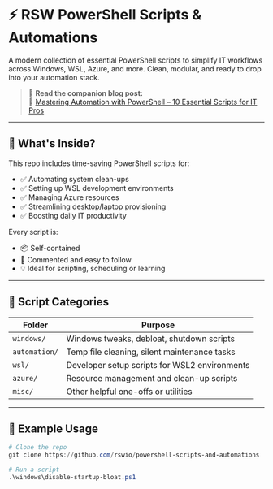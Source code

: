 # ⚡ RSW PowerShell Scripts & Automations

A modern collection of essential PowerShell scripts to simplify IT workflows across Windows, WSL, Azure, and more. Clean, modular, and ready to drop into your automation stack.

> 🔗 **Read the companion blog post:**  
> 📖 [Mastering Automation with PowerShell – 10 Essential Scripts for IT Pros](https://rsw.io/mastering-automation-with-powershell-10-essential-scripts-for-it-pros)

---

## 🚀 What's Inside?

This repo includes time-saving PowerShell scripts for:

- ✅ Automating system clean-ups
- ✅ Setting up WSL development environments
- ✅ Managing Azure resources
- ✅ Streamlining desktop/laptop provisioning
- ✅ Boosting daily IT productivity

Every script is:
- 📦 Self-contained
- 📝 Commented and easy to follow
- 💡 Ideal for scripting, scheduling or learning

---

## 📁 Script Categories

| Folder          | Purpose                                      |
|-----------------|----------------------------------------------|
| `windows/`      | Windows tweaks, debloat, shutdown scripts    |
| `automation/`   | Temp file cleaning, silent maintenance tasks |
| `wsl/`          | Developer setup scripts for WSL2 environments|
| `azure/`        | Resource management and clean-up scripts     |
| `misc/`         | Other helpful one-offs or utilities          |

---

## 🔧 Example Usage

```powershell
# Clone the repo
git clone https://github.com/rswio/powershell-scripts-and-automations

# Run a script
.\windows\disable-startup-bloat.ps1
